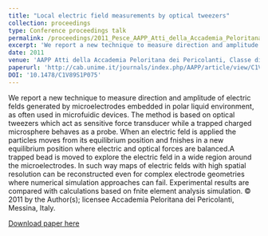 ```yaml
---
title: "Local electric field measurements by optical tweezers"
collection: proceedings
type: Conference proceedings talk
permalink: /proceedings/2011_Pesce_AAPP_Atti_della_Accademia_Peloritana_dei_Pericolanti_Classe_di_Scienze_Fisiche_Matematiche_e_Naturali
excerpt: 'We report a new technique to measure direction and amplitude of electric felds generated by microelectrodes embedded in polar liquid environment, as often used in microfuidic devices. The method is based on optical tweezers which act as sensitive force transducer while a trapped charged microsphere behaves as a probe. When an electric feld is applied the particles moves from its equilibrium position and fnishes in a new equilibrium position where electric and optical forces are balanced.A trapped bead is moved to explore the electric feld in a wide region around the microelectrodes. In such way maps of electric felds with high spatial resolution can be reconstructed even for complex electrode geometries where numerical simulation approaches can fail. Experimental results are compared with calculations based on fnite element analysis simulation. © 2011 by the Author(s); licensee Accademia Peloritana dei Pericolanti, Messina, Italy.'
date: 2011
venue: 'AAPP Atti della Accademia Peloritana dei Pericolanti, Classe di Scienze Fisiche, Matematiche e Naturali'
paperurl: 'http://cab.unime.it/journals/index.php/AAPP/article/view/C1V89S1P075'
DOI: '10.1478/C1V89S1P075'
---
```

We report a new technique to measure direction and amplitude of electric felds generated by microelectrodes embedded in polar liquid environment, as often used in microfuidic devices. The method is based on optical tweezers which act as sensitive force transducer while a trapped charged microsphere behaves as a probe. When an electric feld is applied the particles moves from its equilibrium position and fnishes in a new equilibrium position where electric and optical forces are balanced.A trapped bead is moved to explore the electric feld in a wide region around the microelectrodes. In such way maps of electric felds with high spatial resolution can be reconstructed even for complex electrode geometries where numerical simulation approaches can fail. Experimental results are compared with calculations based on fnite element analysis simulation. © 2011 by the Author(s); licensee Accademia Peloritana dei Pericolanti, Messina, Italy.

[Download paper here](http://cab.unime.it/journals/index.php/AAPP/article/view/C1V89S1P075)
